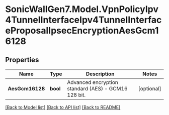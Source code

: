 # SonicWallGen7.Model.VpnPolicyIpv4TunnelInterfaceIpv4TunnelInterfaceProposalIpsecEncryptionAesGcm16128

## Properties

Name | Type | Description | Notes
------------ | ------------- | ------------- | -------------
**AesGcm16128** | **bool** | Advanced encryption standard (AES) - GCM16 128 bit. | [optional] 

[[Back to Model list]](../README.md#documentation-for-models) [[Back to API list]](../README.md#documentation-for-api-endpoints) [[Back to README]](../README.md)

